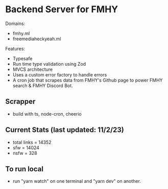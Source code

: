 # Backend Server for FMHY

Domains:

-   fmhy.ml
-   freemediaheckyeah.ml

Features:

-   Typesafe
-   Run time type validation using Zod
-   MVCS architecture
-   Uses a custom error factory to handle errors
-   A cron job that scrapes data from FMHY's Github page to power FMHY search & FMHY Discord Bot.

## Scrapper

-   build with ts, node-cron, cheerio

## Current Stats (last updated: 11/2/23)

-   total links = 14352
-   sfw = 14024
-   nsfw = 328

## To run local

-   run "yarn watch" on one terminal and "yarn dev" on another.
